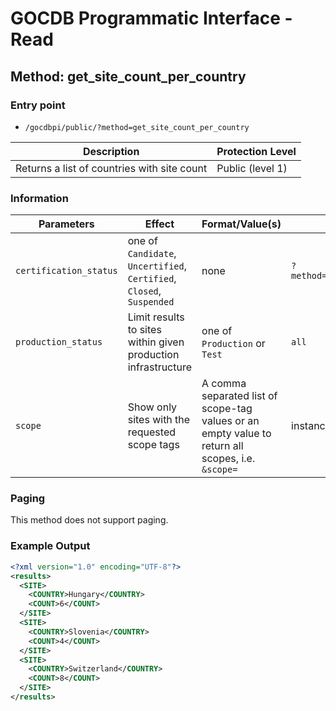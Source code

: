 # GOCDB Programmatic Interface - Read

## Method: get_site_count_per_country

### Entry point

- `/gocdbpi/public/?method=get_site_count_per_country`

| Description | Protection Level |
| - | - |
| Returns a list of countries with site count | Public (level 1) |

### Information

| Parameters | Effect | Format/Value(s) | Default | Example |
| - | - | - | - | - |
| `certification_status` | one of `Candidate`, `Uncertified`, `Certified`, `Closed`, `Suspended` | none | `?method=get_site&exclude_certification_status=Closed` |
| `production_status` | Limit results to sites within given production infrastructure | one of `Production` or `Test` | `all` | `?method=get_site&production_status=Production` |
| `scope` | Show only sites with the requested scope tags | A comma separated list of scope-tag values or an empty value to return all scopes, i.e. `&scope=` | instance dependant | `?method=get_site&scope=EGI` |

### Paging

This method does not support paging.

### Example Output

```xml
<?xml version="1.0" encoding="UTF-8"?>
<results>
  <SITE>
    <COUNTRY>Hungary</COUNTRY>
    <COUNT>6</COUNT>
  </SITE>
  <SITE>
    <COUNTRY>Slovenia</COUNTRY>
    <COUNT>4</COUNT>
  </SITE>
  <SITE>
    <COUNTRY>Switzerland</COUNTRY>
    <COUNT>8</COUNT>
  </SITE>
</results>
```
